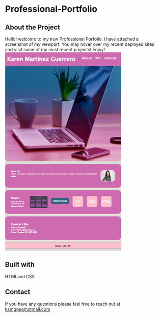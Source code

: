 # Professional-Portfolio

## About the Project
Hello! welcome to my new Professional Porfolio. I have attached a screenshot of my viewport. You may hover over my recent deployed sites and visit some of my most recent projects! Enjoy!
![image](./assets/images/Screenshot%20of%20Portfolio.png)

## Built with
HTMl and CSS

## Contact
If you have any questions please feel free to reach out at ksmgps@hotmail.com

